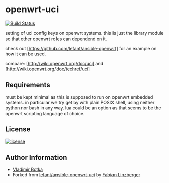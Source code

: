 openwrt-uci
===========

[![Build Status](https://travis-ci.org/vbotka/ansible-openwrt-uci.svg?branch=master)](https://travis-ci.org/vbotka/ansible-openwt-uci)

setting of uci config keys on openwrt systems. this is just the
library module so that other openwrt roles can dependend on it.

check out [https://github.com/lefant/ansible-openwrt] for an example on
how it can be used.

compare: [http://wiki.openwrt.org/doc/uci] and [http://wiki.openwrt.org/doc/techref/uci]

Requirements
------------

must be kept minimal as this is supposed to run on openwrt embedded
systems. in particular we try get by with plain POSIX shell, using
neither python nor bash in any way. lua could be an option as that
seems to be the openwrt scripting language of choice.

License
-------

[![license](https://img.shields.io/badge/license-BSD-red.svg)](https://www.freebsd.org/doc/en/articles/bsdl-gpl/article.html)

Author Information
------------------

- [Vladimir Botka](https://botka.link)
- Forked from [lefant/ansible-openwrt-uci](https://github.com/lefant/ansible-openwrt-uci) by [Fabian Linzberger](http://e.lefant.net/)




[https://github.com/lefant/ansible-openwrt]: https://github.com/lefant/ansible-openwrt
[http://wiki.openwrt.org/doc/uci]: http://wiki.openwrt.org/doc/uci
[http://wiki.openwrt.org/doc/techref/uci]: http://wiki.openwrt.org/doc/techref/uci
[http://e.lefant.net/]: http://e.lefant.net/
